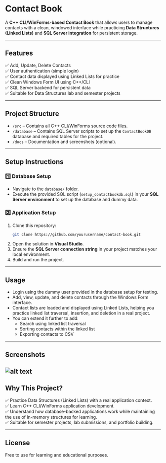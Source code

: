 # Contact Book

A **C++ CLI/WinForms-based Contact Book** that allows users to manage contacts with a clean, windowed interface while practicing **Data Structures (Linked Lists)** and **SQL Server integration** for persistent storage.

---

## Features

✅ Add, Update, Delete Contacts  
✅ User authentication (simple login)  
✅ Contact data displayed using Linked Lists for practice  
✅ Clean Windows Form UI using C++/CLI  
✅ SQL Server backend for persistent data  
✅ Suitable for Data Structures lab and semester projects

---

## Project Structure

- `/src` – Contains all C++ CLI/WinForms source code files.
- `/database` – Contains SQL Server scripts to set up the `ContactBookDB` database and required tables for the project.
- `/docs` – Documentation and screenshots (optional).

---

## Setup Instructions

### 1️⃣ Database Setup
- Navigate to the `database/` folder.
- Execute the provided SQL script (`setup_contactbookdb.sql`) in your **SQL Server environment** to set up the database and dummy data.

### 2️⃣ Application Setup

1. Clone this repository:
   ```bash
   git clone https://github.com/yourusername/contact-book.git
   ```
2. Open the solution in **Visual Studio**.
3. Ensure the **SQL Server connection string** in your project matches your local environment.
4. Build and run the project.

---

## Usage

- Login using the dummy user provided in the database setup for testing.
- Add, view, update, and delete contacts through the Windows Form interface.
- Contact lists are loaded and displayed using Linked Lists, helping you practice linked list traversal, insertion, and deletion in a real project.
- You can extend it further to add:
  - Search using linked list traversal
  - Sorting contacts within the linked list
  - Exporting contacts to CSV

---

## Screenshots


![alt text](image-1.png)
---

## Why This Project?

✅ Practice Data Structures (Linked Lists) with a real application context.  
✅ Learn C++ CLI/WinForms application development.  
✅ Understand how database-backed applications work while maintaining the use of in-memory structures for learning.  
✅ Suitable for semester projects, lab submissions, and portfolio building.

---



## License

Free to use for learning and educational purposes.

